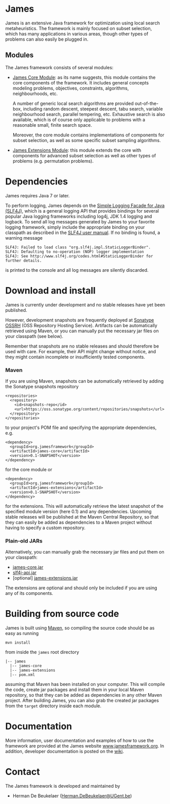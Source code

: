 James
=====

James is an extensive Java framework for optimization using local search metaheuristics. The framework is mainly focused on subset selection, which has many applications in various areas, though other types of problems can also easily be plugged in.

Modules
-------

The James framework consists of several modules:
 
 - [James Core Module][1]: as its name suggests, this module contains the core components of the framework. It includes general concepts modeling problems, objectives, constraints, algorithms, neighbourhoods, etc.
 
   A number of generic local search algorithms are provided out-of-the-box, including random descent, steepest descent, tabu search, variable neighbourhood search, parallel tempering, etc. Exhaustive search is also available, which is of course only applicable to problems with a reasonable small, finite search space.
   
   Moreover, the core module contains implementations of components for subset selection, as well as some specific subset sampling algorithms.
   
 - [James Extensions Module][2]: this module extends the core with components for advanced subset selection as well as other types of problems (e.g. permutation problems). 

Dependencies
============

James requires Java 7 or later.

To perform logging, James depends on the [Simple Logging Facade for Java (SLF4J)][5], which is a general logging API
that provides bindings for several popular Java logging frameworks including log4j, JDK 1.4 logging and logback.
To send all log messages generated by James to your favorite logging framework, simply include the appropriate
binding on your classpath as described in the [SLF4J user manual][6]. If no binding is found, a warning message

```
SLF4J: Failed to load class "org.slf4j.impl.StaticLoggerBinder".
SLF4J: Defaulting to no-operation (NOP) logger implementation
SLF4J: See http://www.slf4j.org/codes.html#StaticLoggerBinder for further details.
```

is printed to the console and all log messages are silently discarded.

Download and install
====================

James is currently under development and no stable releases have yet been published.

However, development snapshots are frequently deployed at [Sonatype OSSRH][3] (OSS Repository Hosting Service).
Artifacts can be automatically retrieved using Maven, or you can manually put the necessary jar files on your
classpath (see below).

Remember that snapshots are no stable releases and should therefore be used with care. For example, their API might
change without notice, and they might contain incomplete or insufficiently tested components.

### Maven

If you are using Maven, snapshots can be automatically retrieved by adding the Sonatype snapshots repository

```
<repositories>
  <repository>
    <id>snapshots-repo</id>
    <url>https://oss.sonatype.org/content/repositories/snapshots</url>
  </repository>
</repositories>
```

to your project's POM file and specifying the appropriate dependencies, e.g.

```
<dependency>
  <groupId>org.jamesframework</groupId>
  <artifactId>james-core</artifactId>
  <version>0.1-SNAPSHOT</version>
</dependency>
```

for the core module or

```
<dependency>
  <groupId>org.jamesframework</groupId>
  <artifactId>james-extensions</artifactId>
  <version>0.1-SNAPSHOT</version>
</dependency>
```

for the extensions. This will automatically retrieve the latest snapshot of the specified module version (here 0.1) and any dependencies. Upcoming stable releases will be published at the Maven Central Repository, so that they can easily
be added as dependencies to a Maven project without having to specify a custom repository.

### Plain-old JARs

Alternatively, you can manually grab the necessary jar files and put them on your classpath:

 - [james-core.jar](https://oss.sonatype.org/index.html#nexus-search;quick~james-core)
 - [slf4j-api.jar](http://search.maven.org/#search%7Cga%7C1%7Cg%3A%22org.slf4j%22%20slf4j-api)
 - [optional] [james-extensions.jar](https://oss.sonatype.org/index.html#nexus-search;quick~james-extensions)

The extensions are optional and should only be included if you are using any of its components.

Building from source code
=========================

James is built using [Maven][4], so compiling the source code should be as easy as running

```
mvn install
```

from inside the `james` root directory

```
|-- james
  |-- james-core
  |-- james-extensions
  |-- pom.xml
```

assuming that Maven has been installed on your computer. This will compile the code, create jar packages and install them in your local Maven repository, so that they can be added as dependencies in any other Maven project. After building James, you can also grab the created jar packages from the `target` directory inside each module.


Documentation
=============

More information, user documentation and examples of how to use the framework are provided at the James website www.jamesframework.org. In addition, developer documentation is posted on the [wiki](http://github.com/hdbeukel/james/wiki).

Contact
=======

The James framework is developed and maintained by

 - Herman De Beukelaer (Herman.DeBeukelaer@UGent.be)
 
 
 
[1]: https://github.com/hdbeukel/james/tree/master/james/james-core
[2]: https://github.com/hdbeukel/james/tree/master/james/james-extensions
[3]: https://oss.sonatype.org/index.html#welcome
[4]: http://maven.apache.org/download.cgi
[5]: http://www.slf4j.org
[6]: http://www.slf4j.org/manual.html


